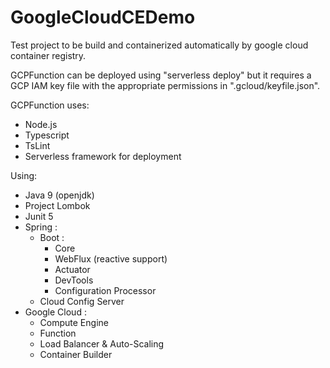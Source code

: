 # GoogleCloudCEDemo

Test project to be build and containerized automatically by google cloud container registry.

GCPFunction can be deployed using "serverless deploy" but it requires a GCP IAM key file with the appropriate permissions in ".gcloud/keyfile.json".

GCPFunction uses:
- Node.js
- Typescript
- TsLint
- Serverless framework for deployment

Using:
  - Java 9 (openjdk)
  - Project Lombok
  - Junit 5
  - Spring :
    - Boot :
        - Core
        - WebFlux (reactive support)
        - Actuator
        - DevTools
        - Configuration Processor
    - Cloud Config Server
  - Google Cloud :
    - Compute Engine
    - Function
    - Load Balancer & Auto-Scaling
    - Container Builder
